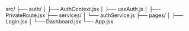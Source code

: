 src/
├── auth/
│   ├── AuthContext.jsx
│   ├── useAuth.js
│   ├── PrivateRoute.jsx
├── services/
│   └── authService.js
├── pages/
│   ├── Login.jsx
│   └── Dashboard.jsx
└── App.jsx
